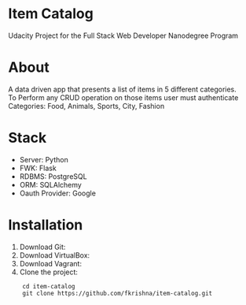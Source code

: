 # Item Catalog
Udacity Project for the Full Stack Web Developer Nanodegree Program

# About
A data driven app that presents a list of items in 5 different categories.<br>
To Perform any CRUD operation on those items user must authenticate<br>
Categories: Food, Animals, Sports, City, Fashion

# Stack
- Server: Python
- FWK: Flask
- RDBMS: PostgreSQL
- ORM: SQLAlchemy
- Oauth Provider: Google

# Installation
1. Download Git:
2. Download VirtualBox:
3. Download Vagrant:
4. Clone the project:
```
	cd item-catalog 
	git clone https://github.com/fkrishna/item-catalog.git
```

